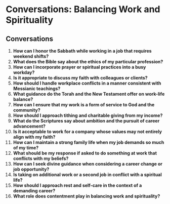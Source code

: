 # Conversations: Balancing Work and Spirituality

## Conversations

1. **How can I honor the Sabbath while working in a job that requires weekend shifts?**
2. **What does the Bible say about the ethics of my particular profession?**
3. **How can I incorporate prayer or spiritual practices into a busy workday?**
4. **Is it appropriate to discuss my faith with colleagues or clients?**
5. **How should I handle workplace conflicts in a manner consistent with Messianic teachings?**
6. **What guidance do the Torah and the New Testament offer on work-life balance?**
7. **How can I ensure that my work is a form of service to God and the community?**
8. **How should I approach tithing and charitable giving from my income?**
9. **What do the Scriptures say about ambition and the pursuit of career advancement?**
10. **Is it acceptable to work for a company whose values may not entirely align with my faith?**
11. **How can I maintain a strong family life when my job demands so much of my time?**
12. **What should be my response if asked to do something at work that conflicts with my beliefs?**
13. **How can I seek divine guidance when considering a career change or job opportunity?**
14. **Is taking on additional work or a second job in conflict with a spiritual life?**
15. **How should I approach rest and self-care in the context of a demanding career?**
16. **What role does contentment play in balancing work and spirituality?**
